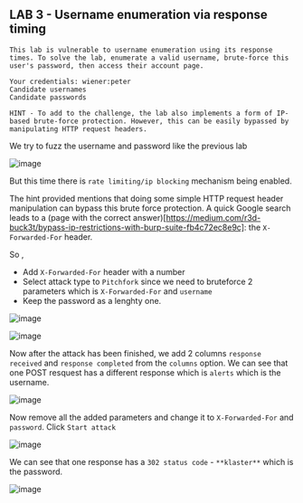 ## LAB 3 - Username enumeration via response timing

```
This lab is vulnerable to username enumeration using its response times. To solve the lab, enumerate a valid username, brute-force this user's password, then access their account page.

Your credentials: wiener:peter
Candidate usernames
Candidate passwords

HINT - To add to the challenge, the lab also implements a form of IP-based brute-force protection. However, this can be easily bypassed by manipulating HTTP request headers.
```

We try to fuzz the username and password like the previous lab  

![image](https://user-images.githubusercontent.com/67383098/225657172-9212db9f-770e-4770-b67e-660f54159238.png)

But this time there is `rate limiting/ip blocking` mechanism being enabled.

The hint provided mentions that doing some simple HTTP request header manipulation can bypass this brute force protection. A quick Google search leads to a (page with the correct answer)[https://medium.com/r3d-buck3t/bypass-ip-restrictions-with-burp-suite-fb4c72ec8e9c]: the `X-Forwarded-For` header.

So ,

- Add `X-Forwarded-For` header with a number
- Select attack type to `Pitchfork` since we need to bruteforce 2 parameters which is `X-Forwarded-For` and `username`
- Keep the password as a lenghty one.



![image](https://user-images.githubusercontent.com/67383098/226356933-b9985a32-0762-4de8-aad1-673eb0a5af3f.png)


![image](https://user-images.githubusercontent.com/67383098/226356359-3891ce36-22b3-44f5-823b-d8a966bd6e95.png)

Now after the attack has been finished, we add 2 columns `response received` and `response completed` from the `columns` option.
We can see that one POST resquest has a different response which is `alerts` which is the username. 

![image](https://user-images.githubusercontent.com/67383098/226356459-a1d32d3d-8851-4cf3-8f5f-b2ff3cfceb01.png)

Now remove all the added parameters and change it to `X-Forwarded-For` and `password`. Click `Start attack`

![image](https://user-images.githubusercontent.com/67383098/226357386-aa2570d4-3983-4257-8898-d150bac382f0.png)

We can see that one response has a `302 status code` - `**klaster**` which is the password.

![image](https://user-images.githubusercontent.com/67383098/226357574-4eb25461-ecf7-4dfa-a8b0-58747e4858de.png)
